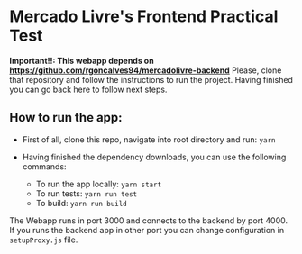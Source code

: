 # Mercado Livre's Frontend Practical Test

**Important!!: This webapp depends on https://github.com/rgoncalves94/mercadolivre-backend**
Please, clone that repository and follow the instructions to run the project. Having finished you can go back here to follow next steps.

## How to run the app:

- First of all, clone this repo, navigate into root directory and run: `yarn`

- Having finished the dependency downloads, you can use the following commands:

    - To run the app locally: `yarn start`
    - To run tests: `yarn run test`
    - To build: `yarn run build`

The Webapp runs in port 3000 and connects to the backend by port 4000. If you runs the backend app in other port you can change configuration in `setupProxy.js` file.